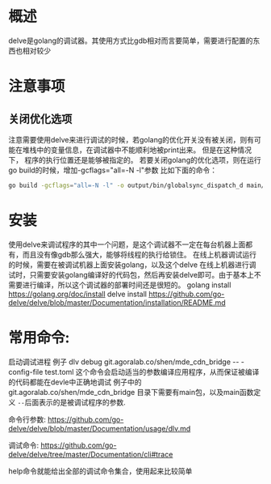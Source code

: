 # 概述
delve是golang的调试器。其使用方式比gdb相对而言要简单，需要进行配置的东西也相对较少

# 注意事项
## 关闭优化选项
注意需要使用delve来进行调试的时候，若golang的优化开关没有被关闭，则有可能在堆栈中的变量信息，在调试器中不能顺利地被print出来。
但是在这种情况下， 程序的执行位置还是能够被指定的。
若要关闭golang的优化选项，则在运行go build的时候，增加-gcflags="all=-N -l"参数
比如下面的命令：
```bash
go build -gcflags="all=-N -l" -o output/bin/globalsync_dispatch_d main/main.go
```
# 安装
使用delve来调试程序的其中一个问题，是这个调试器不一定在每台机器上面都有，而且没有像gdb那么强大，能够将线程的执行给锁住。
在线上机器调试运行的时候，需要在被调试机器上面安装golang，以及这个delve
在线上机器进行调试时，只需要安装golang编译好的代码包，然后再安装delve即可。由于基本上不需要进行编译，所以这个调试器的部署时间还是很短的。
golang install
https://golang.org/doc/install
delve install
https://github.com/go-delve/delve/blob/master/Documentation/installation/README.md

# 常用命令:
启动调试进程
例子
dlv debug git.agoralab.co/shen/mde_cdn_bridge -- -config-file test.toml
这个命令会启动适当的参数编译应用程序，从而保证被编译的代码都能在devle中正确地调试
例子中的  git.agoralab.co/shen/mde_cdn_bridge 目录下需要有main包，以及main函数定义
`--`后面表示的是被调试程序的参数.

命令行参数:
https://github.com/go-delve/delve/blob/master/Documentation/usage/dlv.md

调试命令:
https://github.com/go-delve/delve/tree/master/Documentation/cli#trace

help命令就能给出全部的调试命令集合，使用起来比较简单
